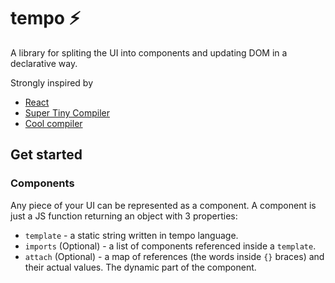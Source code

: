 # tempo ⚡

A library for spliting the UI into components and updating DOM in
a declarative way.

Strongly inspired by
- [React](https://github.com/facebook/react)
- [Super Tiny Compiler](https://github.com/jamiebuilds/the-super-tiny-compiler)
- [Cool compiler](https://github.com/alexjercan/cool-compiler)

## Get started

### Components

Any piece of your UI can be represented as a component.
A component is just a JS function returning
an object with 3 properties:

- `template` - a static string written in tempo language.
- `imports` (Optional) - a list of components referenced inside a `template`.
- `attach` (Optional) - a map of references (the words inside `{}` braces)
and their actual values. The dynamic part of the component.
